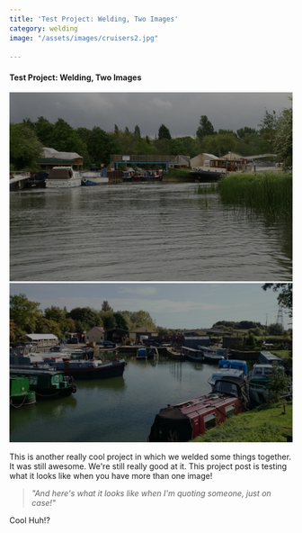 ```yaml
---
title: 'Test Project: Welding, Two Images'
category: welding
image: "/assets/images/cruisers2.jpg"

---
```

#### Test Project: Welding, Two Images

![](/uploads/cruisers3-1.jpg)![](/uploads/cruisers2.jpg)

This is another really cool project in which we welded some things together. It was still awesome. We're still really good at it. This project post is testing what it looks like when you have more than one image!

> _"And here's what it looks like when I'm quoting someone, just on case!"_

Cool Huh!?